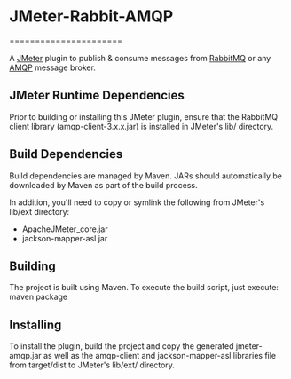 # JMeter-Rabbit-AMQP #
======================

A [JMeter](http://jmeter.apache.org/) plugin to publish & consume messages from [RabbitMQ](http://www.rabbitmq.com/) or any [AMQP](http://www.amqp.org/) message broker.


JMeter Runtime Dependencies
---------------------------

Prior to building or installing this JMeter plugin, ensure that the RabbitMQ client library (amqp-client-3.x.x.jar) is installed in JMeter's lib/ directory.


Build Dependencies
------------------

Build dependencies are managed by Maven.
JARs should automatically be downloaded by Maven as part of the build process.

In addition, you'll need to copy or symlink the following from JMeter's lib/ext directory:
* ApacheJMeter_core.jar
* jackson-mapper-asl jar

Building
--------

The project is built using Maven.
To execute the build script, just execute:
    maven package


Installing
----------

To install the plugin, build the project and copy the generated jmeter-amqp.jar as well as the amqp-client and jackson-mapper-asl libraries file from target/dist to JMeter's lib/ext/ directory.
